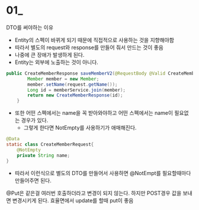 # 01_



DTO를 써야하는 이유

- Entity의 스펙이 바뀌게 되기 때문에 직접적으로 사용하는 것을 지향해야함
- 따라서 별도의 request와 response를 만들어 줘서 만드는 것이 좋음
- 나중에 큰 장애가 발생하게 된다.
- Entity는 외부에 노출하는 것이 아니다.

```java
public CreateMemberResponse saveMemberV2(@RequestBody @Valid CreateMemberRequest request){
        Member member = new Member;
        member.setName(request.getName());
        Long id = memberService.join(member);
        return new CreateMemberResponse(id);
    }
```

- 또한 어떤 스펙에서는 name을 꼭 받아와야하고 어떤 스펙에서는 name이 필요없는 경우가 있다.
  - 그렇게 한다면 NotEmpty를 사용하기가 애매해진다.

```java
@Data
static class CreateMemberRequest{
    @NotEmpty
    private String name;
}

```

- 따라서 이런식으로 별도의 DTO를 만들어서 사용하면 @NotEmpt를 필요할때마다 만들어주면 된다.

@Put은 같은걸 여러번 호출하더라고 변경이 되지 않는다. 하지만 POST경우 값을 보내면 변경시키게 된다. 효율면에서 update를 할때 put이 좋음









